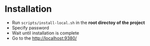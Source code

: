 
# Installation

- Run `scripts/install-local.sh` in the **root directoy of the project** 
- Specify password
- Wait until installation is complete
- Go to the [http://localhost:9380/](https://http://localhost:9380/)
